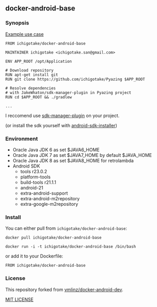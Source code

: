 ## docker-android-base

### Synopsis

[Example use case](https://github.com/ichigotake/Pyazing/blob/v1.8/Dockerfile)

```
FROM ichigotake/docker-android-base

MAINTAINER ichigotake <ichigotake.san@gmail.com>

ENV APP_ROOT /opt/Application

# Download repository
RUN apt-get install git
RUN git clone https://github.com/ichigotake/Pyazing $APP_ROOT

# Resolve dependencies
# with JakeWhaton/sdk-manager-plugin in Pyazing project
RUN cd $APP_ROOT && ./gradlew

...
```

I reccomend use [sdk-manager-plugin](https://github.com/JakeWharton/sdk-manager-plugin) on your project.

(or install the sdk yourself with [android-sdk-installer](https://github.com/embarkmobile/android-sdk-installer/))

### Environment

* Oracle Java JDK 6 as set $JAVA6\_HOME
* Oracle Java JDK 7 as set $JAVA7\_HOME by default $JAVA\_HOME
* Oracle Java JDK 8 as set $JAVA8\_HOME for retrolambda
* Android SDK
    * tools r23.0.2
    * platform-tools
    * build-tools r21.1.1
    * android-21
    * extra-android-support
    * extra-android-m2repository
    * extra-google-m2repository

### Install

You can either pull from `ichigotake/docker-android-base`:

```
docker pull ichigotake/docker-android-base
```

```
docker run -i -t ichigotake/docker-android-base /bin/bash
```

or add it to your Dockerfile:

```
FROM ichigotake/docker-android-base
```

### License

This repository forked from [vmlinz/docker-android-dev](https://github.com/vmlinz/docker-android-dev).

[MIT LICENSE](LICENSE)


